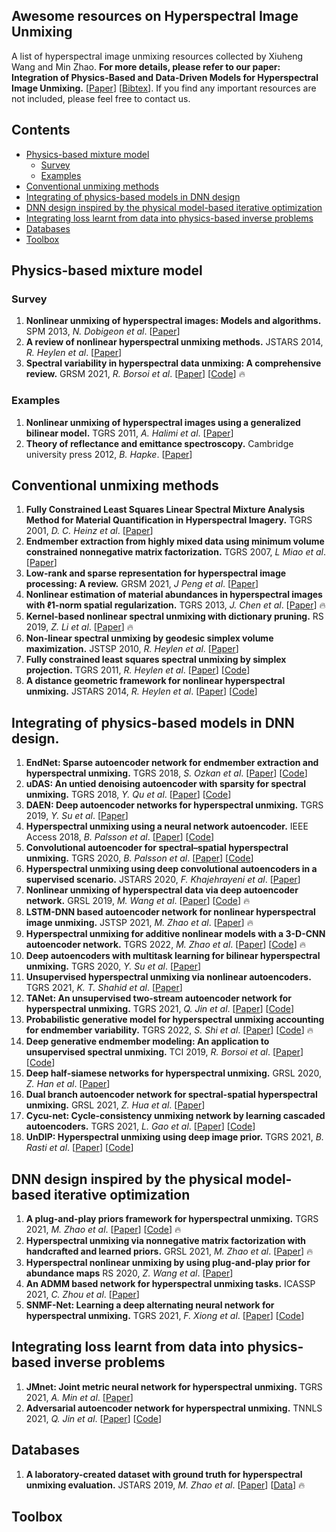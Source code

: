 ## Awesome resources on Hyperspectral Image Unmixing
A list of hyperspectral image unmixing resources collected by Xiuheng Wang and Min Zhao. **For more details, please refer to our paper: Integration of Physics-Based and Data-Driven Models for Hyperspectral Image Unmixing.** [[Paper](https://arxiv.org/)] [[Bibtex](https://bibbase.org/network/publication/chen-zhao-wang-richard-rahardja-integrationofphysicsbasedanddatadrivenmodelsforhyperspectralimageunmixing-2022)]. If you find any important resources are not included, please feel free to contact us.

## Contents

- [Physics-based mixture model](#model)
  - [Survey](#survey)
  - [Examples](#examples)
- [Conventional unmixing methods](#conventional)
- [Integrating of physics-based models in DNN design](#network)
- [DNN design inspired by the physical model-based iterative optimization](#iterative)
- [Integrating loss learnt from data into physics-based inverse problems](#loss)
- [Databases](#data)
- [Toolbox](#toolbox)

<a name="model" />

## Physics-based mixture model

<a name="survey" />

### Survey
1. **Nonlinear unmixing of hyperspectral images: Models and algorithms.** SPM 2013, *N. Dobigeon et al*.
[[Paper](https://ieeexplore.ieee.org/stamp/stamp.jsp?tp=&arnumber=6678284)] 
2. **A review of nonlinear hyperspectral unmixing methods.** JSTARS 2014, *R. Heylen et al*.
[[Paper](https://ieeexplore.ieee.org/stamp/stamp.jsp?tp=&arnumber=6816071)] 
3. **Spectral variability in hyperspectral data unmixing: A comprehensive review.** GRSM 2021, *R. Borsoi et al*.
[[Paper](https://ieeexplore.ieee.org/stamp/stamp.jsp?tp=&arnumber=9439249)] [[Code](https://github.com/ricardoborsoi/unmixing_spectral_variability)] :fire:


<a name="examples" />

### Examples
1. **Nonlinear unmixing of hyperspectral images using a generalized bilinear model.** TGRS 2011, *A. Halimi et al*.
[[Paper](https://ieeexplore.ieee.org/stamp/stamp.jsp?tp=&arnumber=5702384)]
2. **Theory of reflectance and emittance spectroscopy.** Cambridge university press 2012, *B. Hapke*. 
[[Paper](https://www.cambridge.org/core/books/theory-of-reflectance-and-emittance-spectroscopy/C266E1164D5E14DA18141F03D0E0EAB0)]


<a name="conventional" />

## Conventional unmixing methods
1. **Fully Constrained Least Squares Linear Spectral Mixture Analysis Method for Material Quantification in Hyperspectral Imagery.** TGRS 2001, *D. C. Heinz et al*. [[Paper](https://ieeexplore.ieee.org/stamp/stamp.jsp?tp=&arnumber=911111)]
2. **Endmember extraction from highly mixed data using minimum volume constrained nonnegative matrix factorization.** TGRS 2007, *L Miao et al*.
[[Paper](https://ieeexplore.ieee.org/stamp/stamp.jsp?tp=&arnumber=4106058)]
3. **Low-rank and sparse representation for hyperspectral image processing: A review.** GRSM 2021, *J Peng et al*.
[[Paper](https://ieeexplore.ieee.org/stamp/stamp.jsp?tp=&arnumber=9451654)]
4. **Nonlinear estimation of material abundances in hyperspectral images with ℓ1-norm spatial regularization.** TGRS 2013, *J. Chen et al*.
[[Paper](https://ieeexplore.ieee.org/stamp/stamp.jsp?arnumber=6531654)]  :fire:
5. **Kernel-based nonlinear spectral unmixing with dictionary pruning.** RS 2019, *Z. Li et al*.
[[Paper](https://www.mdpi.com/2072-4292/11/5/529/pdf?version=1551778872)]  :fire:
6. **Non-linear spectral unmixing by geodesic simplex volume maximization.** JSTSP 2010, *R. Heylen et al*.
[[Paper](https://ieeexplore.ieee.org/stamp/stamp.jsp?tp=&arnumber=5605217)]
7. **Fully constrained least squares spectral unmixing by simplex projection.** TGRS 2011, *R. Heylen et al*.
[[Paper](https://ieeexplore.ieee.org/stamp/stamp.jsp?tp=&arnumber=5887410)] [[Code](https://sites.google.com/site/robheylenresearch/code/simplex_project.m?attredirects=0&d=1)]
8. **A distance geometric framework for nonlinear hyperspectral unmixing.** JSTARS 2014, *R. Heylen et al*.
[[Paper](https://ieeexplore.ieee.org/stamp/stamp.jsp?tp=&arnumber=6814294)] [[Code](https://sites.google.com/site/robheylenresearch/code/simplex_project_dist.m?attredirects=0&d=1)]

<a name="network" />

## Integrating of physics-based models in DNN design.
1. **EndNet: Sparse autoencoder network for endmember extraction and hyperspectral unmixing.** TGRS 2018, *S. Ozkan et al*.
[[Paper](https://ieeexplore.ieee.org/stamp/stamp.jsp?arnumber=8429926)] [[Code](https://github.com/savasozkan/endnet)]
2. **uDAS: An untied denoising autoencoder with sparsity for spectral unmixing.** TGRS 2018, *Y. Qu et al*.
[[Paper](https://ieeexplore.ieee.org/stamp/stamp.jsp?arnumber=8476591)] [[Code](https://github.com/aicip/uDAS)]
3. **DAEN: Deep autoencoder networks for hyperspectral unmixing.** TGRS 2019, *Y. Su et al*.
[[Paper](https://ieeexplore.ieee.org/stamp/stamp.jsp?tp=&arnumber=8628241)] 
4. **Hyperspectral unmixing using a neural network autoencoder.** IEEE Access 2018, *B. Palsson et al*.
[[Paper](https://ieeexplore.ieee.org/stamp/stamp.jsp?tp=&arnumber=8322133)] [[Code](https://github.com/burknipalsson/hu_autoencoders/blob/main/Method_DAEU.ipynb)]
5. **Convolutional autoencoder for spectral–spatial hyperspectral unmixing.** TGRS 2020, *B. Palsson et al*.
[[Paper](https://ieeexplore.ieee.org/stamp/stamp.jsp?tp=&arnumber=8900297)] [[Code](https://github.com/burknipalsson/hu_autoencoders/blob/main/Method_CNNAEU.ipynb)]
6. **Hyperspectral unmixing using deep convolutional autoencoders in a supervised scenario.** JSTARS 2020, *F. Khajehrayeni et al*.
[[Paper](https://ieeexplore.ieee.org/stamp/stamp.jsp?arnumber=8984691)] 
7. **Nonlinear unmixing of hyperspectral data via deep autoencoder network.** GRSL 2019, *M. Wang et al*.
[[Paper](https://ieeexplore.ieee.org/stamp/stamp.jsp?tp=&arnumber=8667664)] [[Code](https://github.com/zhaomin0101/NAE)] :fire:
8. **LSTM-DNN based autoencoder network for nonlinear hyperspectral image unmixing.** JSTSP 2021, *M. Zhao et al*.
[[Paper](https://ieeexplore.ieee.org/stamp/stamp.jsp?tp=&arnumber=9326377)] :fire:
9. **Hyperspectral unmixing for additive nonlinear models with a 3-D-CNN autoencoder network.** TGRS 2022, *M. Zhao et al*.
[[Paper](https://ieeexplore.ieee.org/stamp/stamp.jsp?tp=&arnumber=9503107)] [[Code](https://github.com/zhaomin0101/3DCNN-var)] :fire:
10. **Deep autoencoders with multitask learning for bilinear hyperspectral unmixing.** TGRS 2020, *Y. Su et al*.
[[Paper](https://ieeexplore.ieee.org/stamp/stamp.jsp?tp=&arnumber=9290391)] 
11. **Unsupervised hyperspectral unmixing via nonlinear autoencoders.** TGRS 2021, *K. T. Shahid et al*.
[[Paper](https://ieeexplore.ieee.org/stamp/stamp.jsp?tp=&arnumber=9432042)] 
12. **TANet: An unsupervised two-stream autoencoder network for hyperspectral unmixing.** TGRS 2021, *Q. Jin et al*.
[[Paper](https://ieeexplore.ieee.org/stamp/stamp.jsp?tp=&arnumber=9489359)] [[Code](https://github.com/meixiaoguang/TANet)]
13. **Probabilistic generative model for hyperspectral unmixing accounting for endmember variability.**  TGRS 2022, *S. Shi et al*.
[[Paper](https://ieeexplore.ieee.org/stamp/stamp.jsp?tp=&arnumber=9583297)] [[Code](https://github.com/shuaikaishi/PGMSU)] :fire:
14. **Deep generative endmember modeling: An application to unsupervised spectral unmixing.** TCI 2019, *R. Borsoi et al*.
[[Paper](https://ieeexplore.ieee.org/stamp/stamp.jsp?tp=&arnumber=8878112)] [[Code](https://github.com/ricardoborsoi/Unmixing_with_Deep_Generative_Models)]
15. **Deep half-siamese networks for hyperspectral unmixing.** GRSL 2020, *Z. Han et al*.
[[Paper](https://ieeexplore.ieee.org/stamp/stamp.jsp?tp=&arnumber=9160879)] 
16. **Dual branch autoencoder network for spectral-spatial hyperspectral unmixing.** GRSL 2021, *Z. Hua et al*.
[[Paper](https://ieeexplore.ieee.org/stamp/stamp.jsp?arnumber=9474909)] 
17. **Cycu-net: Cycle-consistency unmixing network by learning cascaded autoencoders.** TGRS 2021, *L. Gao et al*.
[[Paper](https://ieeexplore.ieee.org/stamp/stamp.jsp?tp=&arnumber=9383423)] [[Code](https://github.com/hanzhu97702/IEEE_TGRS_CyCU-Net)]
18. **UnDIP: Hyperspectral unmixing using deep image prior.** TGRS 2021, *B. Rasti et al*. 
[[Paper](https://ieeexplore.ieee.org/stamp/stamp.jsp?tp=&arnumber=9392110)] [[Code](https://github.com/BehnoodRasti/UnDIP)]

<a name="iterative" />

## DNN design inspired by the physical model-based iterative optimization
1. **A plug-and-play priors framework for hyperspectral unmixing.** TGRS 2021, *M. Zhao et al*.
[[Paper](https://ieeexplore.ieee.org/stamp/stamp.jsp?tp=&arnumber=9325040)] [[Code](https://github.com/xiuheng-wang/Plug_and_Play_HSI_unmixing)] :fire:
2. **Hyperspectral unmixing via nonnegative matrix factorization with handcrafted and learned priors.** GRSL 2021, *M. Zhao et al*.
[[Paper](https://ieeexplore.ieee.org/stamp/stamp.jsp?tp=&arnumber=9321154)] :fire:
3. **Hyperspectral nonlinear unmixing by using plug-and-play prior for abundance maps** RS 2020, *Z. Wang et al*.
[[Paper](https://www.mdpi.com/2072-4292/12/24/4117)] 
4. **An ADMM based network for hyperspectral unmixing tasks.** ICASSP 2021, *C. Zhou et al*.
[[Paper](https://ieeexplore.ieee.org/stamp/stamp.jsp?tp=&arnumber=9414555)] 
5. **SNMF-Net: Learning a deep alternating neural network for hyperspectral unmixing.** TGRS 2021, *F. Xiong et al*.
[[Paper](https://ieeexplore.ieee.org/stamp/stamp.jsp?tp=&arnumber=9444347)] [[Code](http://www.xiongfuli.com/cv/code/SNMF.zip)]


<a name="loss" />

## Integrating loss learnt from data into physics-based inverse problems
1. **JMnet: Joint metric neural network for hyperspectral unmixing.** TGRS 2021, *A. Min et al*.
[[Paper](https://ieeexplore.ieee.org/stamp/stamp.jsp?tp=&arnumber=9404359)] 
2. **Adversarial autoencoder network for hyperspectral unmixing.** TNNLS 2021, *Q. Jin et al*.
[[Paper](https://ieeexplore.ieee.org/stamp/stamp.jsp?tp=&arnumber=9565143)] [[Code](https://github.com/meixiaoguang/AAENet)]

<a name="data" />

## Databases

1. **A laboratory-created dataset with ground truth for hyperspectral unmixing evaluation.** JSTARS 2019, *M. Zhao et al*.
[[Paper](https://ieeexplore.ieee.org/stamp/stamp.jsp?tp=&arnumber=8681610)] [[Data](http://www.jie-chen.com/index.php?nfssp=Data)] :fire:

<a name="toolbox" />

## Toolbox
